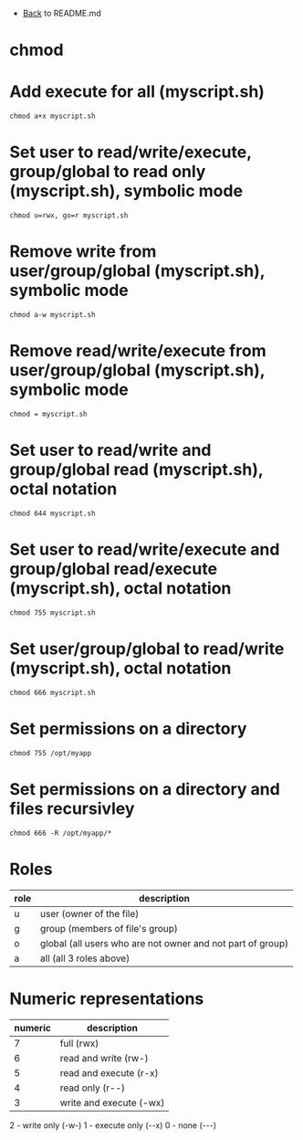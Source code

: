 - [Back](README.md) to README.md

# chmod

# Add execute for all (myscript.sh)
```
chmod a+x myscript.sh
```

# Set user to read/write/execute, group/global to read only (myscript.sh), symbolic mode
```
chmod u=rwx, go=r myscript.sh
```

# Remove write from user/group/global (myscript.sh), symbolic mode
```
chmod a-w myscript.sh
```

# Remove read/write/execute from user/group/global (myscript.sh), symbolic mode
```
chmod = myscript.sh
```

# Set user to read/write and group/global read (myscript.sh), octal notation
```
chmod 644 myscript.sh
```

# Set user to read/write/execute and group/global read/execute (myscript.sh), octal notation
```
chmod 755 myscript.sh
```

# Set user/group/global to read/write (myscript.sh), octal notation
```
chmod 666 myscript.sh
```

# Set permissions on a directory
```
chmod 755 /opt/myapp
```

# Set permissions on a directory and files recursivley
```
chmod 666 -R /opt/myapp/*
```

# Roles
| role | description |
| --- | --- |
| u | user (owner of the file) |
| g | group (members of file's group) |
| o | global (all users who are not owner and not part of group) |
| a | all (all 3 roles above) |

# Numeric representations
| numeric | description |
| --- | --- |
| 7 | full (rwx) |
| 6 | read and write (rw-) |
| 5 | read and execute (r-x) |
| 4 | read only (r--) |
| 3 | write and execute (-wx) |
2 - write only (-w-)
1 - execute only (--x)
0 - none (---)
